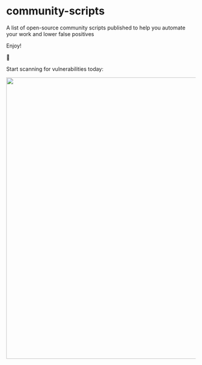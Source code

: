 # community-scripts
A list of open-source community scripts published to help you automate your work and lower false positives

Enjoy!

🥷

Start scanning for vulnerabilities today:
<p align="center">
   <a href="https://novasec.io/?ref=github">
    <img src="https://novasec.io/social-banner.png" width="750px">
   </a>
</p>
</br>

